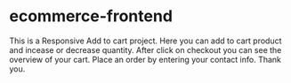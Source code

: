 # ecommerce-frontend
 This is a Responsive Add to cart project. Here you can add to cart product and incease or decrease quantity. After click on checkout you can see the overview of your cart. Place an order by entering your contact info. Thank you.
